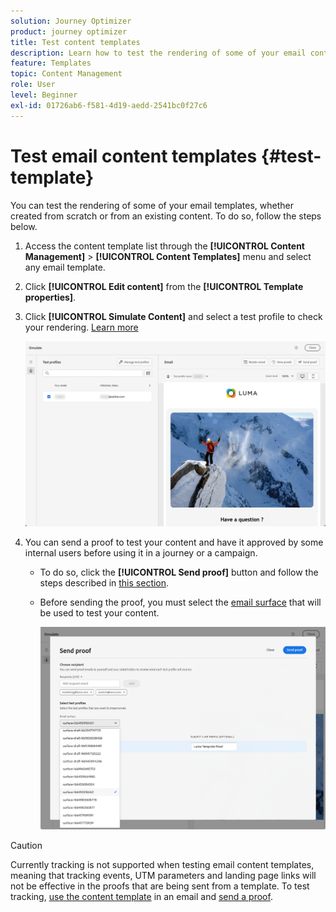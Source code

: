 ```yaml
---
solution: Journey Optimizer
product: journey optimizer
title: Test content templates
description: Learn how to test the rendering of some of your email content templates
feature: Templates
topic: Content Management
role: User
level: Beginner
exl-id: 01726ab6-f581-4d19-aedd-2541bc0f27c6
---
```

# Test email content templates {#test-template}

You can test the rendering of some of your email templates, whether created from scratch or from an existing content. To do so, follow the steps below.

1. Access the content template list through the **[!UICONTROL Content Management]** > **[!UICONTROL Content Templates]** menu and select any email template.

1. Click **[!UICONTROL Edit content]** from the **[!UICONTROL Template properties]**.

1. Click **[!UICONTROL Simulate Content]** and select a test profile to check your rendering. [Learn more](../content-management/preview-test.md)

    ![](assets/content-template-stimulate.png)

1. You can send a proof to test your content and have it approved by some internal users before using it in a journey or a campaign.

    * To do so, click the **[!UICONTROL Send proof]** button and follow the steps described in [this section](../content-management/proofs.md).
    
    * Before sending the proof, you must select the [email surface](../configuration/channel-surfaces.md) that will be used to test your content.

        ![](assets/content-template-stimulate-proof-surface.png)

>[!CAUTION]
>
>Currently tracking is not supported when testing email content templates, meaning that tracking events, UTM parameters and landing page links will not be effective in the proofs that are being sent from a template. To test tracking, [use the content template](../email/use-email-templates.md) in an email and [send a proof](../content-management/preview-test.md#send-proofs).
